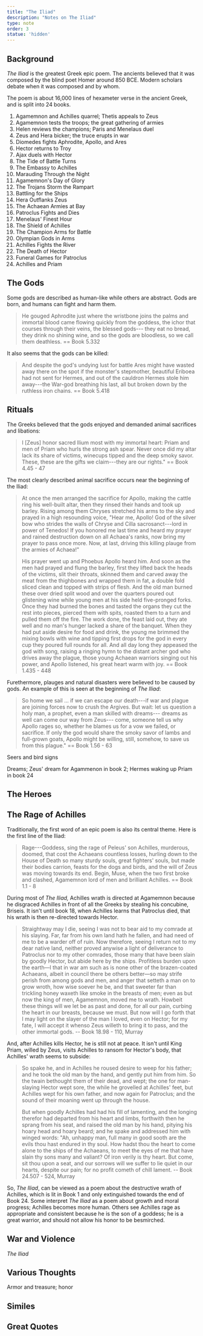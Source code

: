 ```yaml
---
title: "The Iliad"
description: "Notes on The Iliad"
type: note
order: 3
statue: 'hidden'
---
```


## Background

*The Iliad* is the greatest Greek epic poem.  The ancients believed that it was composed by the blind poet Homer around 850 BCE.  Modern scholars debate when it was composed and by whom.

The poem is about 16,000 lines of hexameter verse in the ancient Greek, and is split into 24 books.

1. Agamemnon and Achilles quarrel; Thetis appeals to Zeus
2. Agamemnon tests the troops; the great gathering of armies
3. Helen reviews the champions; Paris and Menelaus duel
4. Zeus and Hera bicker; the truce erupts in war
5. Diomedes fights Aphrodite, Apollo, and Ares
6. Hector returns to Troy
7. Ajax duels with Hector
8. The Tide of Battle Turns
9. The Embassy to Achilles
10. Marauding Through the Night
11. Agamemnon's Day of Glory
12. The Trojans Storm the Rampart
13. Battling for the Ships
14. Hera Outflanks Zeus
15. The Achaean Armies at Bay
16. Patroclus Fights and Dies
17. Menelaus' Finest Hour
18. The Shield of Achilles
19. The Champion Arms for Battle
20. Olympian Gods in Arms
21. Achilles Fights the River
22. The Death of Hector
23. Funeral Games for Patroclus
24. Achilles and Priam

## The Gods

Some gods are described as human-like while others are abstract.  Gods are born, and humans can fight and harm them.

> He gouged Aphrodite just where the wristbone joins the palms
> and immortal blood came flowing quickly from the goddess,
> the ichor that courses through their veins, the blessed gods---
> they eat no bread, they drink no shining wine, and so
> the gods are bloodless, so we call them deathless.
> == Book 5.332

It also seems that the gods can be killed:

> And despite the god's undying lust for battle
> Ares might have wasted away there on the spot
> if the monster's stepmother, beautiful Eriboea
> had not sent for Hermes, and out of the cauldron
> Hermes stole him away---the War-god breathing his last,
> all but broken down by the ruthless iron chains.
> == Book 5.418

## Rituals

The Greeks believed that the gods enjoyed and demanded animal sacrifices and libations:

> I [Zeus] honor sacred Ilium most with my immortal heart:
> Priam and men of Priam who hurls the strong ash spear.
> Never once did my altar lack its share of victims,
> winecups tipped and the deep smoky savor. These,
> these are the gifts we claim---they are our rights."
> == Book 4.45 - 47

The most clearly described animal sacrifice occurs near the beginning of the Iliad:

> At once the men arranged the sacrifice for Apollo,
> making the cattle ring his well-built altar,
> then they rinsed their hands and took up barley.
> Rising among them Chryses stretched his arms to the sky
> and prayed in a high resounding voice, "Hear me, Apollo!
> God of the silver bow who strides the walls of Chryse
> and Cilla sacrosanct---lord in power of Tenedos!
> If you honored me last time and heard my prayer
> and rained destruction down on all Achaea's ranks,
> now bring my prayer to pass once more. Now, at last,
> driving this killing plauge from the armies of Achaea!"
>
> His prayer went up and Phoebus Apollo heard him.
> And soon as the men had prayed and flung the barley,
> first they lifted back the heads of the victims,
> slit their throats, skinned them and carved away
> the meat from the thighbones and wrapped them in fat,
> a double fold sliced clean and topped with strips of flesh.
> And the old man burned these over dried split wood
> and over the quarters poured out glistening wine
> while young men at his side held five-pronged forks.
> Once they had burned the bones and tasted the organs
> they cut the rest into pieces, pierced them with spits,
> roasted them to a turn and pulled them off the fire.
> The work done, the feast laid out, they ate well
> and no man's hunger lacked a share of the banquet.
> When they had put aside desire for food and drink,
> the young me brimmed the mixing bowls with wine
> and tipping first drops for the god in every cup
> they poured full rounds for all. And all day long
> they appeased the god with song, raising a ringing hymn
> to the distant archer god who drives away the plague,
> those young Achaean warriors singing out his power,
> and Apollo listened, his great heart warm with joy.
> == Book 1.435 - 448

Furethermore, plauges and natural disasters were believed to be caused by gods.  An example of this is seen at the beginning of *The Iliad*:

> So home we sail ...
> if we can escape our death---if war and plague
> are joining forces now to crush the Argives.
> But wait: let us question a holy man,
> a prophet, even a man skilled with dreams---
> dreams as well can come our way from Zeus---
> come, someone tell us why Apollo rages so,
> whether he blames us for a vow we failed, or sacrifice.
> If only the god would share the smoky savor of lambs
> and full-grown goats, Apollo might be willing, still,
> somehow, to save us from this plague."
> == Book 1.56 - 63

Seers and bird signs

Dreams; Zeus' dream for Agammenon in book 2; Hermes waking up Priam in book 24

## The Heroes


## The Rage of Achilles

Traditionally, the first word of an epic poem is also its central theme.  Here is the first line of the Iliad:

> Rage---Goddess, sing the rage of Peleus' son Achilles,
> murderous, doomed, that cost the Achaeans countless losses,
> hurling down to the House of Death so many sturdy souls,
> great fighters' souls, but made their bodies carrion,
> feasts for the dogs and birds,
> and the will of Zeus was moving towards its end.
> Begin, Muse, when the two first broke and clashed,
> Agamemnon lord of men and brilliant Achilles.
> == Book 1.1 - 8

During most of *The Iliad,* Achilles wrath is directed at Agamemnon because he disgraced Achilles in front of all the Greeks by stealing his concubine, Briseis.  It isn't until book 18, when Achilles learns that Patroclus died, that his wrath is then re-directed towards Hector.

> Straightway may I die, seeing I was not to bear aid to my comrade at his slaying. Far, far from his own land hath he fallen, and had need of me to be a warder off of ruin. Now therefore, seeing I return not to my dear native land, neither proved anywise a light of deliverance to Patroclus nor to my other comrades, those many that have been slain by goodly Hector, but abide here by the ships. Profitless burden upon the earth—I that in war am such as is none other of the brazen-coated Achaeans, albeit in council there be others better—so may strife perish from among gods and men, and anger that setteth a man on to grow wroth, how wise soever he be, and that sweeter far than trickling honey waxeth like smoke in the breasts of men; even as but now the king of men, Agamemnon, moved me to wrath. Howbeit these things will we let be as past and done, for all our pain, curbing the heart in our breasts, because we must. But now will I go forth that I may light on the slayer of the man I loved, even on Hector; for my fate, I will accept it whenso Zeus willeth to bring it to pass, and the other immortal gods.
> -- Book 18.98 - 110, Murray

And, after Achilles kills Hector, he is still not at peace.  It isn't until King Priam, willed by Zeus, visits Achilles to ransom for Hector's body, that Achilles' wrath seems to subside:

> So spake he, and in Achilles he roused desire to weep for his father; and he took the old man by the hand, and gently put him from him. So the twain bethought them of their dead, and wept; the one for man-slaying Hector wept sore, the while he grovelled at Achilles' feet, but Achilles wept for his own father, and now again for Patroclus; and the sound of their moaning went up through the house.
>
> But when goodly Achilles had had his fill of lamenting, and the longing therefor had departed from his heart and limbs, forthwith then he sprang from his seat, and raised the old man by his hand, pitying his hoary head and hoary beard; and he spake and addressed him with winged words: "Ah, unhappy man, full many in good sooth are the evils thou hast endured in thy soul. How hadst thou the heart to come alone to the ships of the Achaeans, to meet the eyes of me that have slain thy sons many and valiant? Of iron verily is thy heart. But come, sit thou upon a seat, and our sorrows will we suffer to lie quiet in our hearts, despite our pain; for no profit cometh of chill lament.
> -- Book 24.507 - 524, Murray

So, *The Iliad*, can be viewed as a poem about the destructive wrath of Achilles, which is lit in Book 1 and only extinguished towards the end of Book 24.  Some interpret *The Iliad* as a poem about growth and moral progress; Achilles becomes more human.  Others see Achilles rage as appropriate and consistent because he is the son of a goddess; he is a great warrior, and should not allow his honor to be besmirched.

## War and Violence

*The Iliad*

## Various Thoughts

Armor and treasure; honor

## Similes

## Great Quotes
